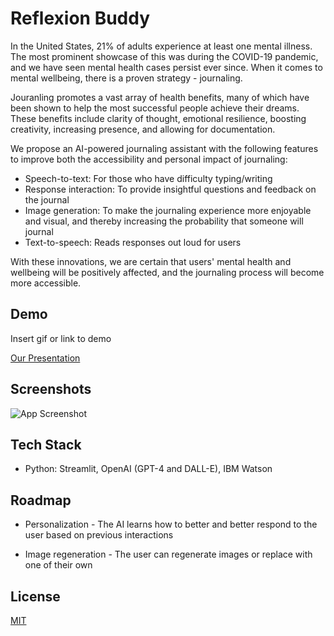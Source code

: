 
# Reflexion Buddy

In the United States, 21% of adults experience at least one mental illness. The most prominent showcase of this was during the COVID-19 pandemic, and we have seen mental health cases persist ever since. When it comes to mental wellbeing, there is a proven strategy - journaling.

Jouranling promotes a vast array of health benefits, many of which have been shown to help the most successful people achieve their dreams. These benefits include clarity of thought, emotional resilience, boosting creativity, increasing presence, and allowing for documentation.

We propose an AI-powered journaling assistant with the following features to improve both the accessibility and personal impact of journaling:

* Speech-to-text: For those who have difficulty typing/writing
* Response interaction: To provide insightful questions and feedback on the journal
* Image generation: To make the journaling experience more enjoyable and visual, and thereby increasing the probability that someone will journal
* Text-to-speech: Reads responses out loud for users

With these innovations, we are certain that users' mental health and wellbeing will be positively affected, and the journaling process will become more accessible.
## Demo

Insert gif or link to demo

[Our Presentation](https://www.canva.com/design/DAFuqnJlEwc/eMEc5fwtUu-fE2ynsPnavA/view?utm_content=DAFuqnJlEwc&utm_campaign=designshare&utm_medium=link&utm_source=publishsharelink)


## Screenshots

![App Screenshot](https://via.placeholder.com/468x300?text=App+Screenshot+Here)


## Tech Stack

* Python: Streamlit, OpenAI (GPT-4 and DALL-E), IBM Watson


## Roadmap

- Personalization - The AI learns how to better and better respond to the user based on previous interactions
* Image regeneration - The user can regenerate images or replace with one of their own
## License

[MIT](https://choosealicense.com/licenses/mit/)
